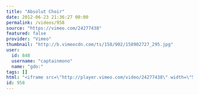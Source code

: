 ```yaml
---
title: "Absolut Choir"
date: 2012-06-23 21:36:27 00:00
permalink: /videos/958
source: "https://vimeo.com/24277438"
featured: false
provider: "Vimeo"
thumbnail: "http://b.vimeocdn.com/ts/158/902/158902727_295.jpg"
user:
  id: 848
  username: "captainmono"
  name: "gdo:"
tags: []
html: "<iframe src=\"http://player.vimeo.com/video/24277438\" width=\"584\" height=\"440\" frameborder=\"0\" webkitAllowFullScreen mozallowfullscreen allowFullScreen></iframe>"
id: 958
---
```


